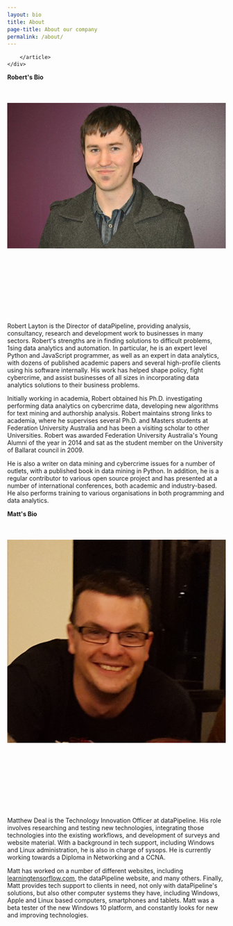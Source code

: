 ```yaml
---
layout: bio
title: About
page-title: About our company
permalink: /about/
---
```

 <div class="container">
        <article class="post-content">


        </article>
    </div>
<div class="row biosquish">
  <div class="col-sm-6">
  <div class="bioheader">
   <b>Robert's Bio</b>
 </div>
  <br>
  <br>
  <br>
  <div class="bio-pic  ">
<img class="bio pull-left" src="/images/12576224_10154529040829966_1726545709_n.jpg" alt="bio picture">
<br>
<br>
<br>
<br>
<br>
<br>
<br>
<br>
<br>
<br>
</div>
<p>Robert Layton is the Director of dataPipeline, providing analysis, consultancy, research and development work to businesses in many sectors. Robert's strengths are in finding solutions to difficult problems,
1sing data analytics and automation. In particular, he is an expert level Python and JavaScript programmer, as well as an expert in data analytics,
with dozens of published academic papers and several high-profile clients using his software internally.
His work has helped shape policy, fight cybercrime, and assist businesses of all sizes in incorporating data analytics solutions to their business problems.</p>

<p>Initially working in academia, Robert obtained his Ph.D. investigating performing data analytics on cybercrime data,
developing new algorithms for text mining and authorship analysis. Robert maintains strong links to academia,
where he supervises several Ph.D. and Masters students at Federation University Australia and has been a visiting scholar to other Universities.
Robert was awarded Federation University Australia's Young Alumni of the year in 2014 and sat as the student member on the University of Ballarat council in 2009.</p>

<p>He is also a writer on data mining and cybercrime issues for a number of outlets, with a published book in data mining in Python.
In addition, he is a regular contributor to various open source project and has presented at a number of international conferences, both academic and industry-based.
He also performs training to various organisations in both programming and data analytics.</p></div>

  <div class="col-sm-6 ">
    <div class="bioheader">
   <b>Matt's Bio</b>
   </div>
  <br>
  <br>
  <br>
  <div class="bio-pic  ">
<img class="bio pull-left" src="/images/12557086_10207791908263365_1532585483_o.jpg" alt="bio picture">
<br>
<br>
<br>
<br>
<br>
<br>
<br>
<br>
<br>
<br>



</div>
<p>Matthew Deal is the Technology Innovation Officer at dataPipeline.
His role involves researching and testing new technologies, integrating those technologies into the existing workflows, and development of surveys and website material.
With a background in tech support, including Windows and Linux administration, he is also in charge of sysops.
He is currently working towards a Diploma in Networking and a CCNA.</p>

<p>Matt has worked on a number of different websites, including <a class="colour" href="http://www.learningtensorflow.com">learningtensorflow.com</a>, the dataPipeline website, and many others.
Finally, Matt provides tech support to clients in need, not only with dataPipeline's solutions, but also other computer systems they have, including Windows, Apple and Linux based computers, smartphones and tablets.
Matt was a beta tester of the new Windows 10 platform, and constantly looks for new and improving technologies.</p>


  </div>

</div>